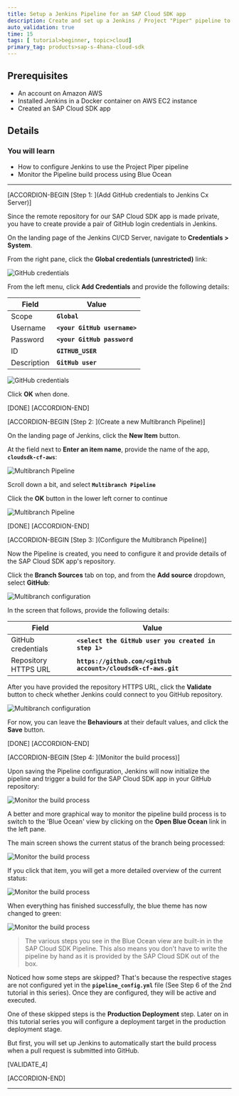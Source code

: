 ```yaml
---
title: Setup a Jenkins Pipeline for an SAP Cloud SDK app
description: Create and set up a Jenkins / Project "Piper" pipeline to trigger a build for your SAP Cloud SDK app
auto_validation: true
time: 15
tags: [ tutorial>beginner, topic>cloud]
primary_tag: products>sap-s-4hana-cloud-sdk
---
```


## Prerequisites
 - An account on Amazon AWS
 - Installed Jenkins in a Docker container on AWS EC2 instance
 - Created an SAP Cloud SDK app

## Details
### You will learn
  - How to configure Jenkins to use the Project Piper pipeline
  - Monitor the Pipeline build process using Blue Ocean

---

[ACCORDION-BEGIN [Step 1: ](Add GitHub credentials to Jenkins Cx Server)]

Since the remote repository for our SAP Cloud SDK app is made private, you have to create provide a pair of GitHub login credentials in Jenkins.

On the landing page of the Jenkins CI/CD Server, navigate to **Credentials > System**.

From the right pane, click the **Global credentials (unrestricted)** link:

![GitHub credentials](ci-aws-4-pipeline-01.png)

From the left menu, click **Add Credentials** and provide the following details:

| Field | Value |
|----|----|
| Scope | **`Global`** |
| Username | **`<your GitHub username>`** |
| Password | **`<your GitHub password`** |
| ID | **`GITHUB_USER`** |
| Description | **`GitHub user`** |

![GitHub credentials](ci-aws-4-pipeline-02.png)

Click **OK** when done.

[DONE]
[ACCORDION-END]

[ACCORDION-BEGIN [Step 2: ](Create a new Multibranch Pipeline)]

On the landing page of Jenkins, click the **New Item** button.

At the field next to **Enter an item name**, provide the name of the app, **`cloudsdk-cf-aws`**:

![Multibranch Pipeline](ci-aws-4-pipeline-03.png)

Scroll down a bit, and select **`Multibranch Pipeline`**

Click the **OK** button in the lower left corner to continue

![Multibranch Pipeline](ci-aws-4-pipeline-04.png)

[DONE]
[ACCORDION-END]

[ACCORDION-BEGIN [Step 3: ](Configure the Multibranch Pipeline)]

Now the Pipeline is created, you need to configure it and provide details of the SAP Cloud SDK app's repository.

Click the **Branch Sources** tab on top, and from the **Add source** dropdown, select **GitHub**:

![Multibranch configuration](ci-aws-4-pipeline-05.png)

In the screen that follows, provide the following details:

| Field | Value |
|----|----|
| GitHub credentials | **`<select the GitHub user you created in step 1>`** |
| Repository HTTPS URL | **`https://github.com/<github account>/cloudsdk-cf-aws.git`** |

After you have provided the repository HTTPS URL, click the **Validate** button to check whether Jenkins could connect to you GitHub repository.

![Multibranch configuration](ci-aws-4-pipeline-06.png)

For now, you can leave the **Behaviours** at their default values, and click the **Save** button.

[DONE]
[ACCORDION-END]


[ACCORDION-BEGIN [Step 4: ](Monitor the build process)]

Upon saving the Pipeline configuration, Jenkins will now initialize the pipeline and trigger a build for the SAP Cloud SDK app in your GitHub repository:

![Monitor the build process](ci-aws-4-pipeline-07.png)

A better and more graphical way to monitor the pipeline build process is to switch to the 'Blue Ocean' view by clicking on the **Open Blue Ocean** link in the left pane.

The main screen shows the current status of the branch being processed:

![Monitor the build process](ci-aws-4-pipeline-08.png)

If you click that item, you will get a more detailed overview of the current status:

![Monitor the build process](ci-aws-4-pipeline-09.png)

When everything has finished successfully, the blue theme has now changed to green:

![Monitor the build process](ci-aws-4-pipeline-10.png)

> The various steps you see in the Blue Ocean view are built-in in the SAP Cloud SDK Pipeline. This also means you don't have to write the pipeline by hand as it is provided by the SAP Cloud SDK out of the box.

Noticed how some steps are skipped? That's because the respective stages are not configured yet in the **`pipeline_config.yml`** file (See Step 6 of the 2nd tutorial in this series). Once they are configured, they will be active and executed.

One of these skipped steps is the **Production Deployment** step. Later on in this tutorial series you will configure a deployment target in the production deployment stage.

<!--
In the next tutorial, you will set up this deployment target, create a new target space on your Cloud Foundry environment, and deploy to that new space.
-->

But first, you will set up Jenkins to automatically start the build process when a pull request is submitted into GitHub.

[VALIDATE_4]

[ACCORDION-END]


---
